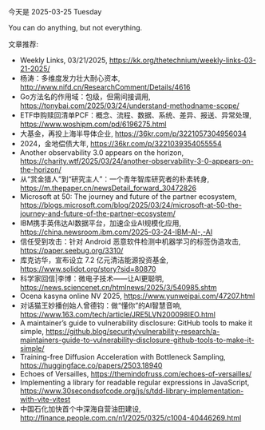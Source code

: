 今天是 2025-03-25 Tuesday

You can do anything, but not everything.

文章推荐:
- Weekly Links, 03/21/2025, https://kk.org/thetechnium/weekly-links-03-21-2025/
- 杨涛：多维度发力壮大耐心资本, http://www.nifd.cn/ResearchComment/Details/4616
- Go方法名的作用域：包级，但需间接调用, https://tonybai.com/2025/03/24/understand-methodname-scope/
- ETF申购赎回清单PCF：概念、流程、数据、系统、差异、报送、异常处理, https://www.woshipm.com/pd/6196275.html
- 大基金，再投上海半导体企业, https://36kr.com/p/3221057304956034
- 2024，金地偿债大年, https://36kr.com/p/3221039354055554
- Another observability 3.0 appears on the horizon, https://charity.wtf/2025/03/24/another-observability-3-0-appears-on-the-horizon/
- 从“赏金猎人”到“研究主人”：一个青年智库研究者的朴素转身, https://m.thepaper.cn/newsDetail_forward_30472826
- Microsoft at 50: The journey and future of the partner ecosystem, https://blogs.microsoft.com/blog/2025/03/24/microsoft-at-50-the-journey-and-future-of-the-partner-ecosystem/
- IBM携手英伟达AI数据平台，加速企业AI规模化应用, https://china.newsroom.ibm.com/2025-03-24-IBM-AI-,-AI
- 信任受到攻击：针对 Android 恶意软件检测中机器学习的标签伪造攻击, https://paper.seebug.org/3310/
- 库克访华，宣布设立 7.2 亿元清洁能源投资基金, https://www.solidot.org/story?sid=80870
- 科学家回信|李博：微电子技术——让AI更聪明, https://news.sciencenet.cn/htmlnews/2025/3/540985.shtm
- Ocena kasyna online NV 2025, https://www.yunweipai.com/47207.html
- 对话猫王妙播创始人曾德钧：做“懂你”的AI智慧音响, https://www.163.com/tech/article/JRE5LVN200098IEO.html
- A maintainer’s guide to vulnerability disclosure: GitHub tools to make it simple, https://github.blog/security/vulnerability-research/a-maintainers-guide-to-vulnerability-disclosure-github-tools-to-make-it-simple/
- Training-free Diffusion Acceleration with Bottleneck Sampling, https://huggingface.co/papers/2503.18940
- Echoes of Versailles, https://themindofruss.com/echoes-of-versailles/
- Implementing a library for readable regular expressions in JavaScript, https://www.30secondsofcode.org/js/s/tdd-library-implementation-with-vite-vitest
- 中国石化加快首个中深海自营油田建设, http://finance.people.com.cn/n1/2025/0325/c1004-40446269.html
